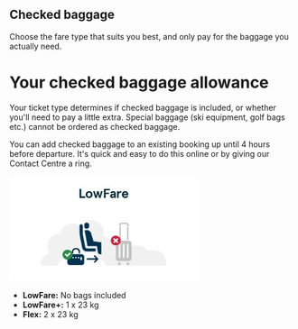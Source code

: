 ## Checked baggage

Choose the fare type that suits you best, and only pay for the baggage you actually need.

# Your checked baggage allowance

Your ticket type determines if checked baggage is included, or whether you'll need to pay a little extra. Special baggage (ski equipment, golf bags etc.) cannot be ordered as checked baggage.

You can add checked baggage to an existing booking up until 4 hours before departure. It's quick and easy to do this online or by giving our Contact Centre a ring.

![low Fare](../.././assets/images/lowfare.jpg)

- **LowFare:** No bags included
- **LowFare+:** 1 x 23 kg
- **Flex:** 2 x 23 kg
